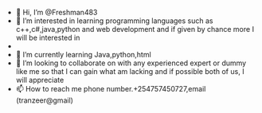 - 👋 Hi, I’m @Freshman483
- 👀 I’m interested in learning programming languages such as c++,c#,java,python and web development and if  given by chance more I will be interested in
- 
- 🌱 I’m currently learning  Java,python,html 
- 💞️ I’m looking to collaborate on with any experienced expert or dummy like me so that I can gain what am lacking and if possible both of us, I will  appreciate
- 📫 How to reach me  phone number.+254757450727,email (tranzeer@gmail)

<!---
Freshman483/Freshman483 is a ✨ special ✨ repository because its `README.md` (this file) appears on your GitHub profile.
You can click the Preview link to take a look at your changes.
--->
